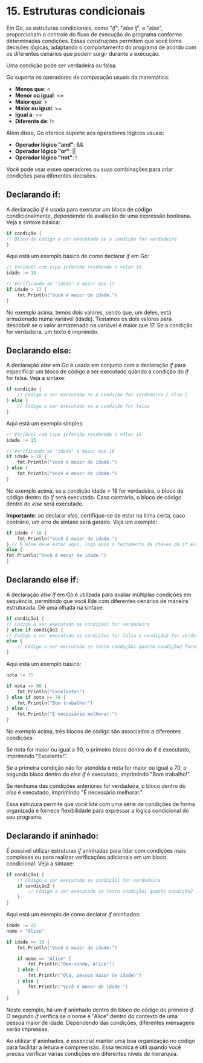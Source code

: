 # 15. Estruturas condicionais
Em Go, as estruturas condicionais, como "_if_", "_else if_', e "_else_", proporcionam o controle do fluxo de execução do
programa conforme determinadas condições. Essas construções permitem que você tome decisões lógicas, adaptando o
comportamento do programa de acordo com os diferentes cenários que podem surgir durante a execução.

Uma condição pode ser verdadeira ou falsa.

Go suporta os operadores de comparação usuais da matemática:

- **Menos que**: <
- **Menor ou igual**: <=
- **Maior que**: >
- **Maior ou igual**: >=
- **Igual a**: ==
- **Diferente de**: !=

Além disso, Go oferece suporte aos operadores lógicos usuais:

- **Operador lógico "and"**: &&
- **Operador lógico "or"**: ||
- **Operador lógico "not"**: !

Você pode usar esses operadores ou suas combinações para criar condições para diferentes decisões.

## Declarando if:
A declaração _if_ é usada para executar um bloco de código condicionalmente, dependendo da avaliação de uma expressão
booleana. Veja a sintaxe básica:

```go
if condição {
// Bloco de código a ser executado se a condição for verdadeira
}
```

Aqui está um exemplo básico de como declarar _if_ em Go:

```go
// Variável com tipo inferido recebendo o valor 18
idade := 18

// Verificando se "idade" é maior que 17
if idade > 17 {
    fmt.Println("Você é maior de idade.")
}
```

No exemplo acima, temos dois valores, sendo que, um deles, está armazenado numa variável (idade). Testamos os dois
valores para descobrir se o valor armazenado na variável é maior que 17. Se a condição for verdadeira, um texto é
imprimido.

## Declarando else:
A declaração _else_ em Go é usada em conjunto com a declaração _if_ para especificar um bloco de código a ser executado
quando a condição do _if_ for falsa. Veja a sintaxe:

```go
if condição {
    // Código a ser executado se a condição for verdadeira } else {
} else {
    // Código a ser executado se a condição for falsa
}
```

Aqui está um exemplo simples:

```go
// Variável com tipo inferido recebendo o valor 15
idade := 15

// Verificando se "idade" é maior que 18
if idade > 18 {
    fmt.Println("Você é maior de idade.")
} else {
    fmt.Println("Você é menor de idade.")
}
```

No exemplo acima, se a condição idade > 18 for verdadeira, o bloco de código dentro do _if_ será executado. Caso
contrário, o bloco de código dentro do _else_ será executado.

**Importante**: ao declarar _eles_, certifique-se de estar na linha certa, caso contrário, um erro de sintaxe será gerado. Veja um exemplo:

```go
if idade > 18 {
    fmt.Println("Você é maior de idade.")
} // 0 else deve estar aqui, logo após o fechamento de chaves do if else { // 0 else abaixo da chave do if causará erro
else {
fmt.Println("Você é menor de idade.")
}
```

## Declarando else if:
A declaração _else if_ em Go é utilizada para avaliar múltiplas condições em sequência, permitindo que você lide com
diferentes cenários de maneira estruturada. Dê uma olhada na sintaxe:

```go
if condição1 {
// Código a ser executado se condição1 for verdadeira
} else if condição2 {
// Código a ser executado se condição1 for falsa e condição2 for verdadeira }
else {
    // Código a ser executado se tanto condição1 quanto condição2 forem falsas
}
```

Aqui está um exemplo básico:

```go
nota := 75

if nota >= 90 {
    fmt.Println("Excelente!")
} else if nota >= 70 {
    fmt.Println("Bom trabalho!")
} else {
    fmt.Println("É necessário melhorar.")
}
```

No exemplo acima, três blocos de código são associados a diferentes condições:

Se nota for maior ou igual a 90, o primeiro bloco dentro do if é executado, imprimindo "Excelente!".

Se a primeira condição não for atendida e nota for maior ou igual a 70, o segundo bloco dentro do _else if_ é executado, imprimindo "Bom trabalho!".

Se nenhuma das condições anteriores for verdadeira, o bloco dentro do _else_ é executado, imprimindo "É necessário melhorar.".

Essa estrutura permite que você lide com uma série de condições de forma organizada e fornece flexibilidade para expressar a lógica condicional do seu programa.

## Declarando if aninhado:
É possível utilizar estruturas _if_ aninhadas para lidar com condições mais complexas ou para realizar verificações adicionais em um bloco condicional. Veja a sintaxe:

```go
if condição1 {
    // Código a ser executado se condiçãol for verdadeira
    if condição2 {
        // Código a ser executado se tanto condição1 quanto condição2 forem verdadeiras
    }
}
```

Aqui está um exemplo de como declarar _if_ aninhados:

```go
idade := 25
nome = "Alice"

if idade >= 18 {
    fmt.Println("Você é maior de idade.")

    if nome == "Alice" {
        fmt.Println("Bem-vinda, Alice!")
    } else {
        fmt.Println("Olá, pessoa maior de idade!")
    } else {
        fmt.Println("Você é menor de idade.")
    }
}
```
Neste exemplo, há um _if_ aninhado dentro do bloco de código do primeiro _if_. O segundo _if_ verifica se o nome é
"Alice" dentro do contexto de uma pessoa maior de idade. Dependendo das condições, diferentes mensagens serão impressas.

Ao utilizar _if_ aninhados, é essencial manter uma boa organização no código para facilitar a leitura e compreensão.
Essa técnica é útil quando você precisa verificar várias condições em diferentes níveis de hierarquia.